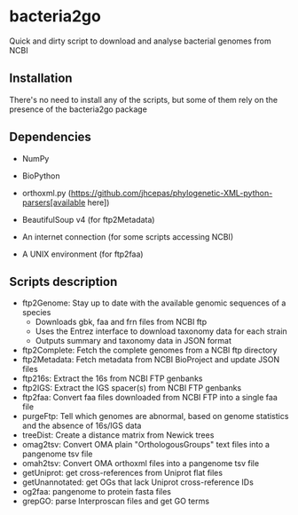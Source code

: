 bacteria2go
===========

Quick and dirty script to download and analyse bacterial genomes from NCBI

Installation
------------

There's no need to install any of the scripts, but some of them rely on the presence of the bacteria2go package

Dependencies
------------

* NumPy
* BioPython
* orthoxml.py (https://github.com/jhcepas/phylogenetic-XML-python-parsers[available here])
* BeautifulSoup v4 (for ftp2Metadata)

* An internet connection (for some scripts accessing NCBI)
* A UNIX environment (for ftp2faa)

Scripts description
-------------------

* ftp2Genome: Stay up to date with the available genomic sequences of a species
    * Downloads gbk, faa and frn files from NCBI ftp
    * Uses the Entrez interface to download taxonomy data for each strain
    * Outputs summary and taxonomy data in JSON format
* ftp2Complete: Fetch the complete genomes from a NCBI ftp directory
* ftp2Metadata: Fetch metadata from NCBI BioProject and update JSON files
* ftp216s: Extract the 16s from NCBI FTP genbanks
* ftp2IGS: Extract the IGS spacer(s) from NCBI FTP genbanks
* ftp2faa: Convert faa files downloaded from NCBI FTP into a single faa file
* purgeFtp: Tell which genomes are abnormal, based on genome statistics and the absence of 16s/IGS data
* treeDist: Create a distance matrix from Newick trees
* omag2tsv: Convert OMA plain "OrthologousGroups" text files into a pangenome tsv file
* omah2tsv: Convert OMA orthoxml files into a pangenome tsv file
* getUniprot: get cross-references from Uniprot flat files
* getUnannotated: get OGs that lack Uniprot cross-reference IDs
* og2faa: pangenome to protein fasta files
* grepGO: parse Interproscan files and get GO terms
